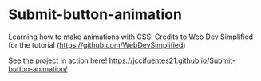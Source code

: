 # Submit-button-animation
Learning how to make animations with CSS! Credits to Web Dev Simplified for the tutorial (https://github.com/WebDevSimplified)


See the project in action here! https://jccifuentes21.github.io/Submit-button-animation/
